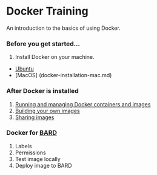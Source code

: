 # Docker Training

An introduction to the basics of using Docker. 

### Before you get started...

1. Install Docker on your machine.
- [Ubuntu](docker-installation-ubuntu.md)
- [MacOS] (docker-installation-mac.md)

### After Docker is installed

1. [Running and managing Docker containers and images](1-running_containers.md)
2. [Building your own images](2-building_images.md)
3. [Sharing images](3-sharing_images.md)


### Docker for [BARD](https://bard-external.embl.de)

1. Labels
2. Permissions
3. Test image locally
4. Deploy image to BARD                     

